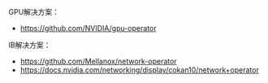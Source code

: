 

GPU解决方案：
- https://github.com/NVIDIA/gpu-operator


IB解决方案：

- https://github.com/Mellanox/network-operator
- https://docs.nvidia.com/networking/display/cokan10/network+operator


